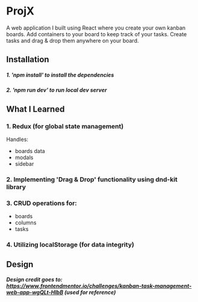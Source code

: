 # ProjX

A web application I built using React where you create your own kanban boards. Add containers to your board to keep track of your tasks. Create tasks and drag & drop them anywhere on your board.

## Installation

##### 1. 'npm install' to install the dependencies
##### 2. 'npm run dev' to run local dev server

## What I Learned

### 1. Redux (for global state management)

Handles:
  - boards data
  - modals
  - sidebar

### 2. Implementing 'Drag & Drop' functionality using dnd-kit library

### 3. CRUD operations for:
  - boards
  - columns
  - tasks

### 4. Utilizing localStorage (for data integrity)

## Design

##### Design credit goes to: https://www.frontendmentor.io/challenges/kanban-task-management-web-app-wgQLt-HlbB (used for reference)

## 
